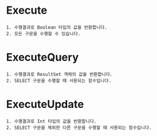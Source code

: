# Execute

```
1. 수행결과로 Boolean 타입의 값을 반환합니다.
2. 모든 구문을 수행할 수 있습니다.
```



# ExecuteQuery

```
1. 수행결과로 ResultSet 객체의 값을 반환합니다.
2. SELECT 구문을 수행할 때 사용되는 함수입니다.
```



# ExecuteUpdate

```
1. 수행결과로 Int 타입의 값을 반환합니다.
2. SELECT 구문을 제외한 다른 구문을 수행할 때 사용되는 함수입니다.
```


